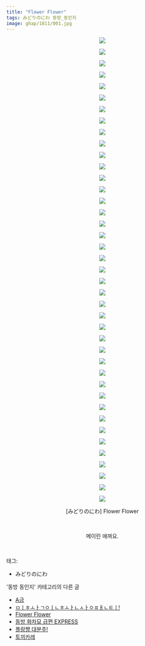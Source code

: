 ```yaml
---
title: "Flower Flower"
tags: みどりのにわ 동방_동인지
image: ghap/1811/001.jpg
---
```

<div class="article">
<p style="text-align: center; clear: none; float: none;"><img src="{{ site.nasurl }}/ghap/1811/001.jpg"/></p>
<p style="text-align: center; clear: none; float: none;"><img src="{{ site.nasurl }}/ghap/1811/002.jpg"/></p>
<p style="text-align: center; clear: none; float: none;"><img src="{{ site.nasurl }}/ghap/1811/003.jpg"/></p>
<p style="text-align: center; clear: none; float: none;"><img src="{{ site.nasurl }}/ghap/1811/004.jpg"/></p>
<p style="text-align: center; clear: none; float: none;"><img src="{{ site.nasurl }}/ghap/1811/005.jpg"/></p>
<p style="text-align: center; clear: none; float: none;"><img src="{{ site.nasurl }}/ghap/1811/006.jpg"/></p>
<p style="text-align: center; clear: none; float: none;"><img src="{{ site.nasurl }}/ghap/1811/007.jpg"/></p>
<p style="text-align: center; clear: none; float: none;"><img src="{{ site.nasurl }}/ghap/1811/008.jpg"/></p>
<p style="text-align: center; clear: none; float: none;"><img src="{{ site.nasurl }}/ghap/1811/009.jpg"/></p>
<p style="text-align: center; clear: none; float: none;"><img src="{{ site.nasurl }}/ghap/1811/010.jpg"/></p>
<p style="text-align: center; clear: none; float: none;"><img src="{{ site.nasurl }}/ghap/1811/011.jpg"/></p>
<p style="text-align: center; clear: none; float: none;"><img src="{{ site.nasurl }}/ghap/1811/012.jpg"/></p>
<p style="text-align: center; clear: none; float: none;"><img src="{{ site.nasurl }}/ghap/1811/013.jpg"/></p>
<p style="text-align: center; clear: none; float: none;"><img src="{{ site.nasurl }}/ghap/1811/014.jpg"/></p>
<p style="text-align: center; clear: none; float: none;"><img src="{{ site.nasurl }}/ghap/1811/015.jpg"/></p>
<p style="text-align: center; clear: none; float: none;"><img src="{{ site.nasurl }}/ghap/1811/016.jpg"/></p>
<p style="text-align: center; clear: none; float: none;"><img src="{{ site.nasurl }}/ghap/1811/017.jpg"/></p>
<p style="text-align: center; clear: none; float: none;"><img src="{{ site.nasurl }}/ghap/1811/018.jpg"/></p>
<p style="text-align: center; clear: none; float: none;"><img src="{{ site.nasurl }}/ghap/1811/019.jpg"/></p>
<p style="text-align: center; clear: none; float: none;"><img src="{{ site.nasurl }}/ghap/1811/020.jpg"/></p>
<p style="text-align: center; clear: none; float: none;"><img src="{{ site.nasurl }}/ghap/1811/021.jpg"/></p>
<p style="text-align: center; clear: none; float: none;"><img src="{{ site.nasurl }}/ghap/1811/022.jpg"/></p>
<p style="text-align: center; clear: none; float: none;"><img src="{{ site.nasurl }}/ghap/1811/023.jpg"/></p>
<p style="text-align: center; clear: none; float: none;"><img src="{{ site.nasurl }}/ghap/1811/024.jpg"/></p>
<p style="text-align: center; clear: none; float: none;"><img src="{{ site.nasurl }}/ghap/1811/025.jpg"/></p>
<p style="text-align: center; clear: none; float: none;"><img src="{{ site.nasurl }}/ghap/1811/026.jpg"/></p>
<p style="text-align: center; clear: none; float: none;"><img src="{{ site.nasurl }}/ghap/1811/027.jpg"/></p>
<p style="text-align: center; clear: none; float: none;"><img src="{{ site.nasurl }}/ghap/1811/028.jpg"/></p>
<p style="text-align: center; clear: none; float: none;"><img src="{{ site.nasurl }}/ghap/1811/029.jpg"/></p>
<p style="text-align: center; clear: none; float: none;"><img src="{{ site.nasurl }}/ghap/1811/030.jpg"/></p>
<p style="text-align: center; clear: none; float: none;"><img src="{{ site.nasurl }}/ghap/1811/031.jpg"/></p>
<p style="text-align: center; clear: none; float: none;"><img src="{{ site.nasurl }}/ghap/1811/032.jpg"/></p>
<p style="text-align: center; clear: none; float: none;"><img src="{{ site.nasurl }}/ghap/1811/033.jpg"/></p>
<p style="text-align: center; clear: none; float: none;"><img src="{{ site.nasurl }}/ghap/1811/034.jpg"/></p>
<p style="text-align: center; clear: none; float: none;"><img src="{{ site.nasurl }}/ghap/1811/035.jpg"/></p>
<p style="text-align: center; clear: none; float: none;"><img src="{{ site.nasurl }}/ghap/1811/036.jpg"/></p>
<p style="text-align: center; clear: none; float: none;"><img src="{{ site.nasurl }}/ghap/1811/037.jpg"/></p>
<p style="text-align: center; clear: none; float: none;"><img src="{{ site.nasurl }}/ghap/1811/038.jpg"/></p>
<p style="text-align: center; clear: none; float: none;"><img src="{{ site.nasurl }}/ghap/1811/039.jpg"/></p>
<p style="text-align: center; clear: none; float: none;"><img src="{{ site.nasurl }}/ghap/1811/040.jpg"/></p>
<p style="text-align: center; clear: none; float: none;"><img src="{{ site.nasurl }}/ghap/1811/041.jpg"/></p>
<p style="text-align: center; clear: none; float: none;">[みどりのにわ] Flower Flower</p>
<p style="text-align: center; clear: none; float: none;"><br/></p>
<p style="text-align: center; clear: none; float: none;">메이린 애껴요.</p>
<p><br/></p>
</div><div class="tagTrail">
<p>태그: </p>
<ul>
<li>みどりのにわ</li>
</ul>
</div><div class="another">
<p>'동방 동인지' 카테고리의 다른 글</p>
<ul>
<li><a href="/2016-08-25-ghap_1813">A금</a></li>
<li><a href="/2016-08-25-ghap_1812">ㅁㅣㅎㅗㅏㄱㅇㅣㄴㅎㅗㅏㄴㅅㅏㅇㅍㅐㄴㅌㅣ!</a></li>
<li><a href="/2016-08-24-ghap_1811">Flower Flower</a></li>
<li><a href="/2016-08-24-ghap_1809">동방 화차묘 급편 EXPRESS</a></li>
<li><a href="/2016-08-24-ghap_1808">플랑쨩 대분주!</a></li>
<li><a href="/2016-08-24-ghap_1807">토끼카레</a></li>
</ul>
</div><div class="cb_module cb_fluid">
<div class="cb_wrt cb_profile">
</div><!-- commentList close -->
</div>
<br/>
<p id="refer"></p>
<br/>
